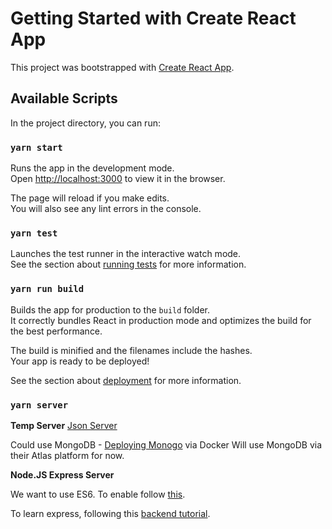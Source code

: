 # Getting Started with Create React App

This project was bootstrapped with [Create React App](https://github.com/facebook/create-react-app).

## Available Scripts

In the project directory, you can run:

### `yarn start`

Runs the app in the development mode.\
Open [http://localhost:3000](http://localhost:3000) to view it in the browser.

The page will reload if you make edits.\
You will also see any lint errors in the console.

### `yarn test`

Launches the test runner in the interactive watch mode.\
See the section about [running tests](https://facebook.github.io/create-react-app/docs/running-tests) for more information.

### `yarn run build`

Builds the app for production to the `build` folder.\
It correctly bundles React in production mode and optimizes the build for the best performance.

The build is minified and the filenames include the hashes.\
Your app is ready to be deployed!

See the section about [deployment](https://facebook.github.io/create-react-app/docs/deployment) for more information.

### `yarn server`

**Temp Server**
[Json Server](https://medium.com/chaya-thilakumara/how-to-create-a-local-api-server-rest-api-for-testing-945bbb2d31b7)

Could use MongoDB - [Deploying Monogo](https://phoenixnap.com/kb/docker-mongodb) via Docker
Will use MongoDB via their Atlas platform for now.

**Node.JS Express Server**

We want to use ES6. To enable follow [this](https://www.freecodecamp.org/news/how-to-enable-es6-and-beyond-syntax-with-node-and-express-68d3e11fe1ab/).

To learn express, following this [backend tutorial](https://www.youtube.com/watch?v=o3ka5fYysBM).
